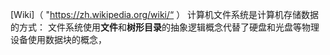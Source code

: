 [Wiki]（ "https://zh.wikipedia.org/wiki/“ ）
  计算机文件系统是计算机存储数据的方式：
	  文件系统使用**文件**和**树形目录**的抽象逻辑概念代替了硬盘和光盘等物理设备使用数据块的概念，